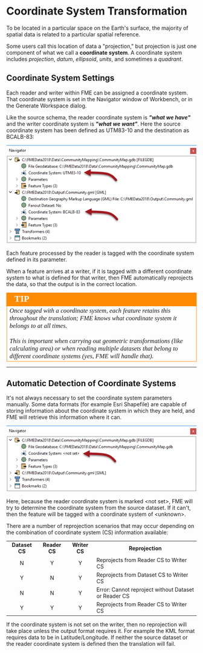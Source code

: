 # Coordinate System Transformation #
To be located in a particular space on the Earth's surface, the majority of spatial data is related to a particular spatial reference.

Some users call this location of data a "projection," but projection is just one component of what we call a **coordinate system**. A coordinate system includes *projection*, *datum*, *ellipsoid*, *units*, and sometimes a *quadrant*.


## Coordinate System Settings ##

Each reader and writer within FME can be assigned a coordinate system. That coordinate system is set in the Navigator window of Workbench, or in the Generate Workspace dialog.

Like the source schema, the reader coordinate system is ***"what we have"*** and the writer coordinate system is ***"what we want"***. Here the source coordinate system has been defined as UTM83-10 and the destination as BCALB-83:

![](./Images/Img2.038.CoordinateSystemParameters.png)

Each feature processed by the reader is tagged with the coordinate system defined in its parameter.

When a feature arrives at a writer, if it is tagged with a different coordinate system to what is defined for that writer, then FME automatically reprojects the data, so that the output is in the correct location.

<!--Tip Section--> 

<table style="border-spacing: 0px">
<tr>
<td style="vertical-align:middle;background-color:darkorange;border: 2px solid darkorange">
<i class="fa fa-info-circle fa-lg fa-pull-left fa-fw" style="color:white;padding-right: 12px;vertical-align:text-top"></i>
<span style="color:white;font-size:x-large;font-weight: bold;font-family:serif">TIP</span>
</td>
</tr>

<tr>
<td style="border: 1px solid darkorange">
<span style="font-family:serif; font-style:italic; font-size:larger">
Once tagged with a coordinate system, each feature retains this throughout the translation; FME knows what coordinate system it belongs to at all times.
<br><br>This is important when carrying out geometric transformations (like calculating area) or when reading multiple datasets that belong to different coordinate systems (yes, FME will handle that).
</span>
</td>
</tr>
</table>

---

## Automatic Detection of Coordinate Systems ##
It's not always necessary to set the coordinate system parameters manually. Some data formats (for example Esri Shapefile) are capable of storing information about the coordinate system in which they are held, and FME will retrieve this information where it can.

![](./Images/Img2.039.CoordinateSystemParametersUnset.png)

Here, because the reader coordinate system is marked &lt;not set&gt;, FME will try to determine the coordinate system from the source dataset. If it can't, then the feature will be tagged with a coordinate system of &lt;unknown&gt;.

There are a number of reprojection scenarios that may occur depending on the combination of coordinate system (CS) information available:

<table style="border: 0px">

<tr>
<td style="font-weight: bold;text-align:center;">Dataset CS</td>
<td style="font-weight: bold;text-align:center;">Reader CS</td>
<td style="font-weight: bold;text-align:center;">Writer CS</td>
<td style="font-weight: bold;text-align:center;">Reprojection</td>
</tr>

<tr>
<td style="text-align:center;">N</td>
<td style="text-align:center;">Y</td>
<td style="text-align:center;">Y</td>
<td>Reprojects from Reader CS to Writer CS</td>
</tr>

<tr>
<td style="text-align:center;">Y</td>
<td style="text-align:center;">N</td>
<td style="text-align:center;">Y</td>
<td>Reprojects from Dataset CS to Writer CS</td>
</tr>

<tr>
<td style="text-align:center;">N</td>
<td style="text-align:center;">N</td>
<td style="text-align:center;">Y</td>
<td>Error: Cannot reproject without Dataset or Reader CS</td>
</tr>

<tr>
<td style="text-align:center;">Y</td>
<td style="text-align:center;">Y</td>
<td style="text-align:center;">Y</td>
<td>Reprojects from Reader CS to Writer CS</td>
</tr>

</table>

If the coordinate system is not set on the writer, then no reprojection will take place unless the output format requires it. For example the KML format requires data to be in Latitude/Longitude. If neither the source dataset or the reader coordinate system is defined then the translation will fail.